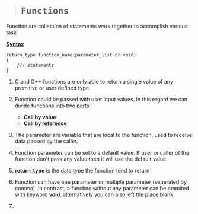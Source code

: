 > # ```Functions```

Function are collection of statements work together to accomplish various task.

<ins>**Syntax**</ins>

```
return_type function_name(parameter_list or void)
{
    /// statements
}
```

1. C and C++ functions are only able to return a single value of any premitive or user defined type.

2. Function could be passed with user input values. In this regard we can divide functions into two parts:
    - **Call by value**
    - **Call by reference**

3. The parameter are variable that are local to the function, used to receive data passed by the caller.

4. Function parameter can be set to a default value. If user or caller of the function don't pass any value then it will use the default value.

5. **return_type** is the data type the function tend to return

6. Function can have one parameter or multiple parameter (seperated by comma). In contrast, a functino without any parameter can be ommited with keyword **void**, alternatively you can also left the place blank.
 
7. 
